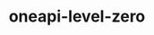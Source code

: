 ---
title: "oneapi-level-zero"
layout: cache
categories: [package, develop]
meta: {"compilers": ["oneapi@=2024.2.1"], "num_specs": 4, "num_specs_by_stack": {"e4s-oneapi": 4, "root": 4}, "oss": ["ubuntu22.04"], "platforms": ["linux"], "stacks": ["e4s-oneapi", "root"], "targets": ["x86_64_v3"], "versions": ["1.17.2"]}
spec_details: [{"compiler": "oneapi@=2024.2.1", "hash": "4dc5ff7tj56bx3tjcie5vmworgbgwkxp", "os": "ubuntu22.04", "platform": "linux", "size": "-", "stacks": ["e4s-oneapi", "root"], "tarball": "https://binaries.spack.io/develop/build_cache/linux-ubuntu22.04-x86_64_v3/oneapi-2024.2.1/oneapi-level-zero-1.17.2/linux-ubuntu22.04-x86_64_v3-oneapi-2024.2.1-oneapi-level-zero-1.17.2-4dc5ff7tj56bx3tjcie5vmworgbgwkxp.spack", "target": "x86_64_v3", "variants": ["build_system=cmake", "build_type=Release", "generator=make", "~ipo"], "versions": ["1.17.2"]}, {"compiler": "oneapi@=2024.2.1", "hash": "hbfo2nawgookrntablbinhqozkokgqrs", "os": "ubuntu22.04", "platform": "linux", "size": "-", "stacks": ["e4s-oneapi", "root"], "tarball": "https://binaries.spack.io/develop/build_cache/linux-ubuntu22.04-x86_64_v3/oneapi-2024.2.1/oneapi-level-zero-1.17.2/linux-ubuntu22.04-x86_64_v3-oneapi-2024.2.1-oneapi-level-zero-1.17.2-hbfo2nawgookrntablbinhqozkokgqrs.spack", "target": "x86_64_v3", "variants": ["build_system=cmake", "build_type=Release", "generator=make", "~ipo"], "versions": ["1.17.2"]}, {"compiler": "oneapi@=2024.2.1", "hash": "n3g4iw24exfiae6zhumx6hv3p72bpj4b", "os": "ubuntu22.04", "platform": "linux", "size": "-", "stacks": ["e4s-oneapi", "root"], "tarball": "https://binaries.spack.io/develop/build_cache/linux-ubuntu22.04-x86_64_v3/oneapi-2024.2.1/oneapi-level-zero-1.17.2/linux-ubuntu22.04-x86_64_v3-oneapi-2024.2.1-oneapi-level-zero-1.17.2-n3g4iw24exfiae6zhumx6hv3p72bpj4b.spack", "target": "x86_64_v3", "variants": ["build_system=cmake", "build_type=Release", "generator=make", "~ipo"], "versions": ["1.17.2"]}, {"compiler": "oneapi@=2024.2.1", "hash": "pajc4e5md5uxx42abvzqb5gzlts7s2s3", "os": "ubuntu22.04", "platform": "linux", "size": "-", "stacks": ["e4s-oneapi", "root"], "tarball": "https://binaries.spack.io/develop/build_cache/linux-ubuntu22.04-x86_64_v3/oneapi-2024.2.1/oneapi-level-zero-1.17.2/linux-ubuntu22.04-x86_64_v3-oneapi-2024.2.1-oneapi-level-zero-1.17.2-pajc4e5md5uxx42abvzqb5gzlts7s2s3.spack", "target": "x86_64_v3", "variants": ["build_system=cmake", "build_type=Release", "generator=make", "~ipo"], "versions": ["1.17.2"]}]
---